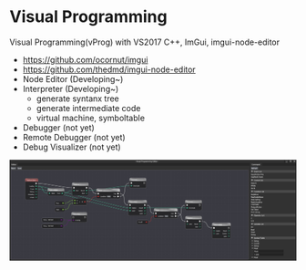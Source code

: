 # Visual Programming
Visual Programming(vProg) with VS2017 C++, ImGui, imgui-node-editor
- https://github.com/ocornut/imgui
- https://github.com/thedmd/imgui-node-editor
- Node Editor (Developing~)
- Interpreter (Developing~)
	- generate syntanx tree
	- generate intermediate code
	- virtual machine, symboltable
- Debugger (not yet)
- Remote Debugger (not yet)
- Debug Visualizer (not yet)

![](https://github.com/jjuiddong/VisualProgramming/blob/master/Doc/screenshot6.jpg?raw=true)
